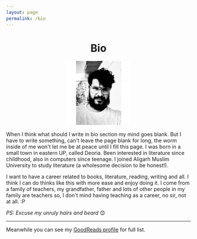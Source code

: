 ```yaml
---
layout: page
permalink: /bio
---
```

<h1 style="text-align:center;">Bio</h1>
<p style="text-align:center;">
<img src="/assets/image.jpg" width="175px"></p>  
  


When I think what should I write in bio section my mind goes blank. But I have to write something, can't leave the page blank for long, the worm inside of me won't let me be at peace until I fill this page. I was born in a small town in eastern UP, called Deoria. Been interested in literature since childhood, also in computers since teenage. I joined Aligarh Muslim University to study literature (a wholesome decision to be honest!).

I want to have a career related to books, literature, reading, writing and all. I think I can do thinks like this with more ease and enjoy doing it. I come from a family of teachers, my grandfather, father and lots of other people in my family are teachers so, I don't mind having teaching as a career, no sir, not at all. :P

_PS: Excuse my unruly hairs and beard_ 😊  

---
Meanwhile you can see my [GoodReads profile](https://www.goodreads.com/user/show/100734663-nazm-us-saqib) for full list.
